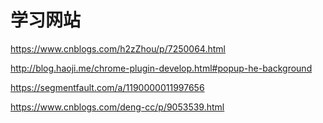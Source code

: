 # 学习网站

https://www.cnblogs.com/h2zZhou/p/7250064.html

http://blog.haoji.me/chrome-plugin-develop.html#popup-he-background

https://segmentfault.com/a/1190000011997656

https://www.cnblogs.com/deng-cc/p/9053539.html
